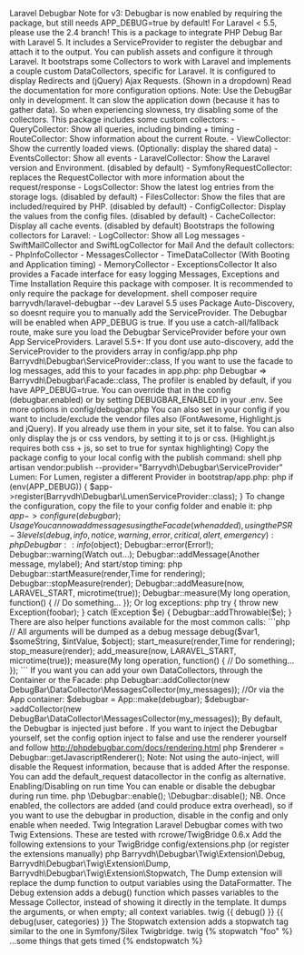 Laravel Debugbar Note for v3: Debugbar is now enabled by requiring the package, but still needs APP_DEBUG=true by default! For Laravel < 5.5, please use the 2.4 branch! This is a package to integrate PHP Debug Bar with Laravel 5. It includes a ServiceProvider to register the debugbar and attach it to the output. You can publish assets and configure it through Laravel. It bootstraps some Collectors to work with Laravel and implements a couple custom DataCollectors, specific for Laravel. It is configured to display Redirects and (jQuery) Ajax Requests. (Shown in a dropdown) Read the documentation for more configuration options. Note: Use the DebugBar only in development. It can slow the application down (because it has to gather data). So when experiencing slowness, try disabling some of the collectors. This package includes some custom collectors: - QueryCollector: Show all queries, including binding + timing - RouteCollector: Show information about the current Route. - ViewCollector: Show the currently loaded views. (Optionally: display the shared data) - EventsCollector: Show all events - LaravelCollector: Show the Laravel version and Environment. (disabled by default) - SymfonyRequestCollector: replaces the RequestCollector with more information about the request/response - LogsCollector: Show the latest log entries from the storage logs. (disabled by default) - FilesCollector: Show the files that are included/required by PHP. (disabled by default) - ConfigCollector: Display the values from the config files. (disabled by default) - CacheCollector: Display all cache events. (disabled by default) Bootstraps the following collectors for Laravel: - LogCollector: Show all Log messages - SwiftMailCollector and SwiftLogCollector for Mail And the default collectors: - PhpInfoCollector - MessagesCollector - TimeDataCollector (With Booting and Application timing) - MemoryCollector - ExceptionsCollector It also provides a Facade interface for easy logging Messages, Exceptions and Time Installation Require this package with composer. It is recommended to only require the package for development. shell composer require barryvdh/laravel-debugbar --dev Laravel 5.5 uses Package Auto-Discovery, so doesnt require you to manually add the ServiceProvider. The Debugbar will be enabled when APP_DEBUG is true. If you use a catch-all/fallback route, make sure you load the Debugbar ServiceProvider before your own App ServiceProviders. Laravel 5.5+: If you dont use auto-discovery, add the ServiceProvider to the providers array in config/app.php php Barryvdh\Debugbar\ServiceProvider::class, If you want to use the facade to log messages, add this to your facades in app.php: php Debugbar => Barryvdh\Debugbar\Facade::class, The profiler is enabled by default, if you have APP_DEBUG=true. You can override that in the config (debugbar.enabled) or by setting DEBUGBAR_ENABLED in your .env. See more options in config/debugbar.php You can also set in your config if you want to include/exclude the vendor files also (FontAwesome, Highlight.js and jQuery). If you already use them in your site, set it to false. You can also only display the js or css vendors, by setting it to js or css. (Highlight.js requires both css + js, so set to true for syntax highlighting) Copy the package config to your local config with the publish command: shell php artisan vendor:publish --provider="Barryvdh\Debugbar\ServiceProvider" Lumen: For Lumen, register a different Provider in bootstrap/app.php: php if (env(APP_DEBUG)) { $app->register(Barryvdh\Debugbar\LumenServiceProvider::class); } To change the configuration, copy the file to your config folder and enable it: php $app->configure(debugbar); Usage You can now add messages using the Facade (when added), using the PSR-3 levels (debug, info, notice, warning, error, critical, alert, emergency): php Debugbar::info($object); Debugbar::error(Error!); Debugbar::warning(Watch out…); Debugbar::addMessage(Another message, mylabel); And start/stop timing: php Debugbar::startMeasure(render,Time for rendering); Debugbar::stopMeasure(render); Debugbar::addMeasure(now, LARAVEL_START, microtime(true)); Debugbar::measure(My long operation, function() { // Do something… }); Or log exceptions: php try { throw new Exception(foobar); } catch (Exception $e) { Debugbar::addThrowable($e); } There are also helper functions available for the most common calls: ```php // All arguments will be dumped as a debug message debug($var1, $someString, $intValue, $object); start_measure(render,Time for rendering); stop_measure(render); add_measure(now, LARAVEL_START, microtime(true)); measure(My long operation, function() { // Do something… }); ``` If you want you can add your own DataCollectors, through the Container or the Facade: php Debugbar::addCollector(new DebugBar\DataCollector\MessagesCollector(my_messages)); //Or via the App container: $debugbar = App::make(debugbar); $debugbar->addCollector(new DebugBar\DataCollector\MessagesCollector(my_messages)); By default, the Debugbar is injected just before </body>. If you want to inject the Debugbar yourself, set the config option inject to false and use the renderer yourself and follow http://phpdebugbar.com/docs/rendering.html php $renderer = Debugbar::getJavascriptRenderer(); Note: Not using the auto-inject, will disable the Request information, because that is added After the response. You can add the default_request datacollector in the config as alternative. Enabling/Disabling on run time You can enable or disable the debugbar during run time. php \Debugbar::enable(); \Debugbar::disable(); NB. Once enabled, the collectors are added (and could produce extra overhead), so if you want to use the debugbar in production, disable in the config and only enable when needed. Twig Integration Laravel Debugbar comes with two Twig Extensions. These are tested with rcrowe/TwigBridge 0.6.x Add the following extensions to your TwigBridge config/extensions.php (or register the extensions manually) php Barryvdh\Debugbar\Twig\Extension\Debug, Barryvdh\Debugbar\Twig\Extension\Dump, Barryvdh\Debugbar\Twig\Extension\Stopwatch, The Dump extension will replace the dump function to output variables using the DataFormatter. The Debug extension adds a debug() function which passes variables to the Message Collector, instead of showing it directly in the template. It dumps the arguments, or when empty; all context variables. twig {{ debug() }} {{ debug(user, categories) }} The Stopwatch extension adds a stopwatch tag similar to the one in Symfony/Silex Twigbridge. twig {% stopwatch "foo" %} …some things that gets timed {% endstopwatch %}